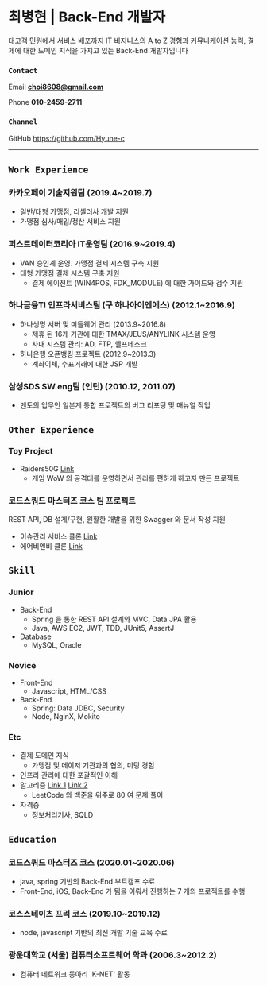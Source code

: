 # 최병현 | Back-End 개발자

대고객 민원에서 서비스 배포까지 IT 비지니스의 A to Z 경험과 커뮤니케이션 능력, 결제에 대한 도메인 지식을 가지고 있는 Back-End 개발자입니다

### `Contact`

Email **choi8608@gmail.com**

Phone **010-2459-2711**

### `Channel`

GitHub <https://github.com/Hyune-c>

---

## `Work Experience`

### 카카오페이 기술지원팀 (2019.4~2019.7)

- 일반/대형 가맹점, 리셀러사 개발 지원
- 가맹점 심사/매입/정산 서비스 지원

### 퍼스트데이터코리아 IT운영팀 (2016.9~2019.4)

- VAN 승인계 운영. 가맹점 결제 시스템 구축 지원
- 대형 가맹점 결제 시스템 구축 지원
  - 결제 에이전트 (WIN4POS, FDK_MODULE) 에 대한 가이드와 검수 지원

### 하나금융TI 인프라서비스팀 (구 하나아이엔에스) (2012.1~2016.9)

- 하나생명 서버 및 미들웨어 관리 (2013.9~2016.8)
  - 제휴 된 16개 기관에 대한 TMAX/JEUS/ANYLINK 시스템 운영
  - 사내 시스템 관리: AD, FTP, 헬프데스크
- 하나은행 오픈뱅킹 프로젝트 (2012.9~2013.3)
  - 계좌이체, 수표거래에 대한 JSP 개발

### 삼성SDS SW.eng팀 (인턴) (2010.12, 2011.07)

- 멘토의 업무인 일본계 통합 프로젝트의 버그 리포팅 및 매뉴얼 작업

## `Other Experience`

### Toy Project

- Raiders50G [Link](https://github.com/Hyune-c/raider50g)
  - 게임 WoW 의 공격대를 운영하면서 관리를 편하게 하고자 만든 프로젝트

### 코드스쿼드 마스터즈 코스 팀 프로젝트

REST API, DB 설계/구현, 원활한 개발을 위한 Swagger 와 문서 작성 지원

- 이슈관리 서비스 클론 [Link](https://github.com/Hyune-c/issue-tracker-02)
- 에어비엔비 클론 [Link](https://github.com/Hyune-c/airbnb-01)

## `Skill`

### Junior

- Back-End
  - Spring 을 통한 REST API 설계와 MVC, Data JPA 활용
  - Java, AWS EC2, JWT, TDD, JUnit5, AssertJ
- Database
  - MySQL, Oracle

### Novice

- Front-End
  - Javascript, HTML/CSS
- Back-End
  - Spring: Data JDBC, Security
  - Node, NginX, Mokito

### Etc

- 결제 도메인 지식
  - 가맹점 및 메이저 기관과의 협의, 미팅 경험
- 인프라 관리에 대한 포괄적인 이해
- 알고리즘 [Link 1](https://github.com/Hyune-c/algorithm-legacy) [Link 2](https://github.com/Hyune-c/algorithm)
  - LeetCode 와 백준을 위주로 80 여 문제 풀이
- 자격증
  - 정보처리기사, SQLD

## `Education`

### 코드스쿼드 마스터즈 코스 (2020.01~2020.06)

- java, spring 기반의 Back-End 부트캠프 수료
- Front-End, iOS, Back-End 가 팀을 이뤄서 진행하는 7 개의 프로젝트를 수행

### 코스스테이츠 프리 코스 (2019.10~2019.12)

- node, javascript 기반의 최신 개발 기술 교육 수료

### 광운대학교 (서울) 컴퓨터소프트웨어 학과 (2006.3~2012.2)

- 컴퓨터 네트워크 동아리 'K-NET' 활동

